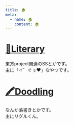 ```yaml
---
title: 🏠
meta:
  - name: 🏠
    content: 🏠
---
```

# [📖Literary](/Literary/literary_index.html "書いたSSとか")
東方project関連のSSとかです。<br>
主に「イ゛ぐぅ♥」なやつです。

# [🖍Doodling](/Doodling/index.html "書いたSSとか")
なんか落書きとかです。<br>
主にリグルくん。